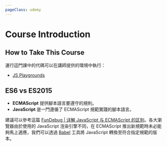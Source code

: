 ```yaml
---
pageClass: udemy
---
```


# Course Introduction

## How to Take This Course

運行這門課中的代碼可以在講師提供的環境中執行：

- [JS Playgrounds](https://stephengrider.github.io/JSPlaygrounds/)

## ES6 vs ES2015

- **ECMAScript** 提供腳本語言要遵守的規則。
- **JavaScript** 是一門遵循了 ECMAScript 規範實踐的腳本語言。

建議可以參考這篇 [FunDebug | 详解 JavaScript 与 ECMAScript 的区别](https://blog.fundebug.com/2017/11/22/details-about-javascript-and-ecmascript/)。各大瀏覽器由於使用的 JavaScript 渲染引擎不同，在 ECMAScript 推出新規範時未必能夠馬上適應，我們可以透過 [Babel](https://babeljs.io/) 工具將 JavaScript 轉換至符合指定規範的版本。